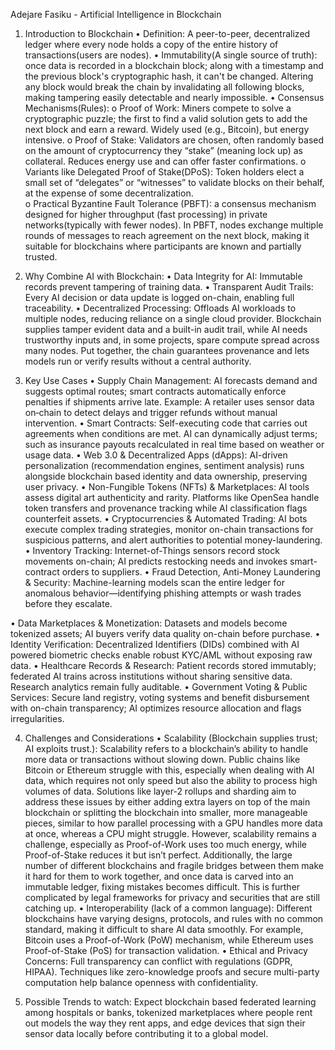Adejare Fasiku - Artificial Intelligence in Blockchain

1. Introduction to Blockchain
•	Definition: A peer-to-peer, decentralized ledger where every node holds a copy of the entire history of transactions(users are nodes).
•	Immutability(A single source of truth): once data is recorded in a blockchain block; along with a timestamp and the previous block's cryptographic hash, it can't be changed. Altering any block would break the chain by invalidating all following blocks, making tampering easily detectable and nearly impossible.
•	Consensus Mechanisms(Rules):
o	Proof of Work: Miners compete to solve a cryptographic puzzle; the first to find a valid solution gets to add the next block and earn a reward. Widely used (e.g., Bitcoin), but energy intensive.
o	Proof of Stake:  Validators are chosen, often randomly based on the amount of cryptocurrency they “stake” (meaning lock up) as collateral. Reduces energy use and can offer faster confirmations.
o	Variants like Delegated Proof of Stake(DPoS): Token holders elect a small set of “delegates” or “witnesses” to validate blocks on their behalf, at the expense of some decentralization.  
o	Practical Byzantine Fault Tolerance (PBFT): a consensus mechanism designed for higher throughput (fast processing) in private networks(typically with fewer nodes). In PBFT, nodes exchange multiple rounds of messages to reach agreement on the next block, making it suitable for blockchains where participants are known and partially trusted.

2. Why Combine AI with Blockchain:
•	Data Integrity for AI: Immutable records prevent tampering of training data.
•	Transparent Audit Trails: Every AI decision or data update is logged on-chain, enabling full traceability.
•	Decentralized Processing: Offloads AI workloads to multiple nodes, reducing reliance on a single cloud provider.
Blockchain supplies tamper evident data and a built-in audit trail, while AI needs trustworthy inputs and, in some projects, spare compute spread across many nodes. Put together, the chain guarantees provenance and lets models run or verify results without a central authority.

3. Key Use Cases
•	Supply Chain Management:
AI forecasts demand and suggests optimal routes; smart contracts automatically enforce penalties if shipments arrive late. Example: A retailer uses sensor data on‐chain to detect delays and trigger refunds without manual intervention.
•	Smart Contracts:
Self-executing code that carries out agreements when conditions are met. AI can dynamically adjust terms; such as insurance payouts recalculated in real time based on weather or usage data.
•	Web 3.0 & Decentralized Apps (dApps):
AI-driven personalization (recommendation engines, sentiment analysis) runs alongside blockchain based identity and data ownership, preserving user privacy.
•	Non-Fungible Tokens (NFTs) & Marketplaces:
AI tools assess digital art authenticity and rarity. Platforms like OpenSea handle token transfers and provenance tracking while AI classification flags counterfeit assets.
•	Cryptocurrencies & Automated Trading:
AI bots execute complex trading strategies, monitor on-chain transactions for suspicious patterns, and alert authorities to potential money-laundering.
•	Inventory Tracking:
Internet-of-Things sensors record stock movements on-chain; AI predicts restocking needs and invokes smart-contract orders to suppliers.
•	Fraud Detection, Anti-Money Laundering & Security:
Machine-learning models scan the entire ledger for anomalous behavior—identifying phishing attempts or wash trades before they escalate.

•	Data Marketplaces & Monetization:
Datasets and models become tokenized assets; AI buyers verify data quality on-chain before purchase.
•	Identity Verification:
Decentralized Identifiers (DIDs) combined with AI powered biometric checks enable robust KYC/AML without exposing raw data.
•	Healthcare Records & Research:
Patient records stored immutably; federated AI trains across institutions without sharing sensitive data. Research analytics remain fully auditable.
•	Government Voting & Public Services:
Secure land registry, voting systems and benefit disbursement with on-chain transparency; AI optimizes resource allocation and flags irregularities.

4. Challenges and Considerations
•	Scalability (Blockchain supplies trust; AI exploits trust.): Scalability refers to a blockchain’s ability to handle more data or transactions without slowing down. Public chains like Bitcoin or Ethereum struggle with this, especially when dealing with AI data, which requires not only speed but also the ability to process high volumes of data. Solutions like layer-2 rollups and sharding aim to address these issues by either adding extra layers on top of the main blockchain or splitting the blockchain into smaller, more manageable pieces, similar to how parallel processing with a GPU handles more data at once, whereas a CPU might struggle. However, scalability remains a challenge, especially as Proof-of-Work uses too much energy, while Proof-of-Stake reduces it but isn’t perfect. Additionally, the large number of different blockchains and fragile bridges between them make it hard for them to work together, and once data is carved into an immutable ledger, fixing mistakes becomes difficult. This is further complicated by legal frameworks for privacy and securities that are still catching up.
•	Interoperability (lack of a common language): Different blockchains have varying designs, protocols, and rules with no common standard, making it difficult to share AI data smoothly. For example, Bitcoin uses a Proof-of-Work (PoW) mechanism, while Ethereum uses Proof-of-Stake (PoS) for transaction validation.
•	Ethical and Privacy Concerns: Full transparency can conflict with regulations (GDPR, HIPAA). Techniques like zero-knowledge proofs and secure multi-party computation help balance openness with confidentiality.

5. Possible Trends to watch:
Expect blockchain based federated learning among hospitals or banks, tokenized marketplaces where people rent out models the way they rent apps, and edge devices that sign their sensor data locally before contributing it to a global model.


